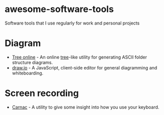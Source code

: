 # awesome-software-tools
Software tools that I use regularly for work and personal projects

# Diagram

- [Tree online](https://gitlab.com/nfriend/tree-online) - An online [tree](http://mama.indstate.edu/users/ice/tree/)-like utility for generating ASCII folder structure diagrams.
- [draw.io](https://github.com/jgraph/drawio) - A JavaScript, client-side editor for general diagramming and whiteboarding.

# Screen recording

- [Carnac](https://github.com/Code52/carnac) - A utility to give some insight into how you use your keyboard.
